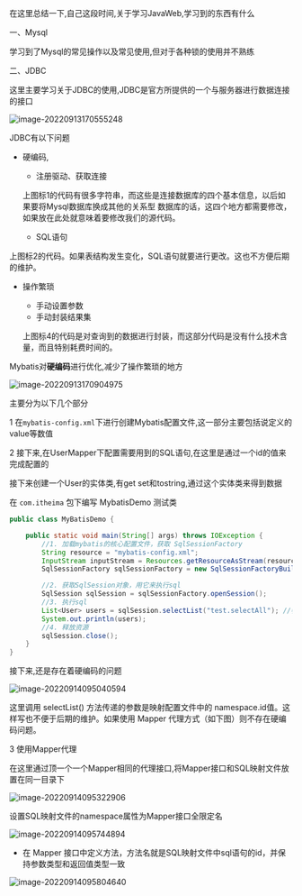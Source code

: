 在这里总结一下,自己这段时间,关于学习JavaWeb,学习到的东西有什么

一、Mysql

学习到了Mysql的常见操作以及常见使用,但对于各种锁的使用并不熟练

二、JDBC

这里主要学习关于JDBC的使用,JDBC是官方所提供的一个与服务器进行数据连接的接口

![image-20220913170555248](C:\Users\Yilin.Yang\AppData\Roaming\Typora\typora-user-images\image-20220913170555248.png)

JDBC有以下问题

- 硬编码,

  - 注册驱动、获取连接

   上图标1的代码有很多字符串，而这些是连接数据库的四个基本信息，以后如果要将Mysql数据库换成其他的关系型 数据库的话，这四个地方都需要修改，如果放在此处就意味着要修改我们的源代码。	

  - SQL语句

上图标2的代码。如果表结构发生变化，SQL语句就要进行更改。这也不方便后期的维护。



- 操作繁琐

  - 手动设置参数
  - 手动封装结果集

  上图标4的代码是对查询到的数据进行封装，而这部分代码是没有什么技术含量，而且特别耗费时间的。



Mybatis对**硬编码**进行优化,减少了操作繁琐的地方

![image-20220913170904975](C:\Users\Yilin.Yang\AppData\Roaming\Typora\typora-user-images\image-20220913170904975.png)

主要分为以下几个部分

1 在` mybatis-config.xml `下进行创建Mybatis配置文件,这一部分主要包括说定义的value等数值

2 接下来,在UserMapper下配置需要用到的SQL语句,在这里是通过一个id的值来完成配置的



接下来创建一个User的实体类,有get set和tostring,通过这个实体类来得到数据



在 `com.itheima` 包下编写 MybatisDemo 测试类

```java
public class MyBatisDemo {

    public static void main(String[] args) throws IOException {
        //1. 加载mybatis的核心配置文件，获取 SqlSessionFactory
        String resource = "mybatis-config.xml";
        InputStream inputStream = Resources.getResourceAsStream(resource);
        SqlSessionFactory sqlSessionFactory = new SqlSessionFactoryBuilder().build(inputStream);

        //2. 获取SqlSession对象，用它来执行sql
        SqlSession sqlSession = sqlSessionFactory.openSession();
        //3. 执行sql
        List<User> users = sqlSession.selectList("test.selectAll"); //参数是一个字符串，该字符串必须是映射配置文件的namespace.id
        System.out.println(users);
        //4. 释放资源
        sqlSession.close();
    }
}
```

接下来,还是存在着硬编码的问题

![image-20220914095040594](C:\Users\Yilin.Yang\AppData\Roaming\Typora\typora-user-images\image-20220914095040594.png)

这里调用 selectList() 方法传递的参数是映射配置文件中的 namespace.id值。这样写也不便于后期的维护。如果使用 Mapper 代理方式（如下图）则不存在硬编码问题。

3 使用Mapper代理

在这里通过顶一个一个Mapper相同的代理接口,将Mapper接口和SQL映射文件放置在同一目录下

![image-20220914095322906](C:\Users\Yilin.Yang\AppData\Roaming\Typora\typora-user-images\image-20220914095322906.png)

设置SQL映射文件的namespace属性为Mapper接口全限定名

![image-20220914095744894](C:\Users\Yilin.Yang\AppData\Roaming\Typora\typora-user-images\image-20220914095744894.png)

- 在 Mapper 接口中定义方法，方法名就是SQL映射文件中sql语句的id，并保持参数类型和返回值类型一致

![image-20220914095804640](C:\Users\Yilin.Yang\AppData\Roaming\Typora\typora-user-images\image-20220914095804640.png)